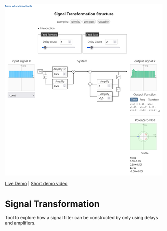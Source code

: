 ![Screenshot of the app](preview.png)

[Live Demo](https://static.laszlokorte.de/signal-transform/) | [Short demo video](https://www.youtube.com/watch?v=c2vH3YwNA9U)

# Signal Transformation

Tool to explore how a signal filter can be constructed by only using delays and amplifiers.
